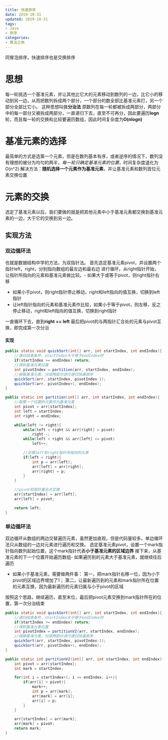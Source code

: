 ```yaml
---
title: 快速排序
date: 2019-10-31
updated: 2019-10-31
tags:
- Java
- 排序
categories:
- 算法之旅
---
```


同冒泡排序，快速排序也是交换排序

# 思想
每一轮挑选一个基准元素，并让其他比它大的元素移动到数列的一边，比它小的移动到另一边，从而把数列拆成两个部分，一个部分的数全部比基准元素打，另一个部分全部比它小。
这种思想叫做**分治法**
原数列在每一轮都被拆成两部分，两部分中的每一部分又被拆成两部分，一直递归下去，直至不可再分，因此要遍历**logn**轮，而且每一轮的交换和比较要遍历数组，因此时间复杂度为**O(nlogn)**

# 基准元素的选择
最简单的方式是选第一个元素，但是在数列基本有序，或者逆序的情况下，数列没有理想的被分为均匀的两半，*每一轮只确定基准元素的位置*，时间复杂度退化为O(n^2)
解决方法：**随机选择一个元素作为基准元素**，并让基准元素和数列首位元素交换位置

# 元素的交换
选定了基准元素以后，我们要做的就是把其他元素中小于基准元素都交换到基准元素的一边，大于它的交换到另一边。
## 实现方法
### 双边循环法
也就是数据结构中学的方法，为双指针法。
首先选定基准元素pivot，并设置两个指针left，right，分别指向数组的最左边和最右边
进行循环，从right指针开始，让指针所指向的元素和基准元素做比较。- 如果大于或等于pivot，则right指针右移
- 如果小于pivot，则right指针停止移动，right和left指向的值互换，切换到left指针
- 让left指针指向的元素和基准元素作比较，如果小于等于pivot，则左移，反之停止移动，right和left指向的值互换，切换到right指针

一直循环下去，直到**right == left**
最后把pivot的与两指针汇合处的元素与pivot互换，即完成第一次分治

#### 实现
```java
public static void quickSort(int[] arr, int startIndex, int endIndex){
    //递归结束条件，startIndex大于等于endIndex时
    if(startIndex >= endIndex) return;
    //得到基准元素位置
    int pivotIndex = partition(arr, startIndex, endIndex);
    //根据基准元素，分成两部分进行递归快速排序
    quickSort(arr, startIndex, pivotIndex-1);
    quickSort(arr, pivotIndex+1, endIndex);
}

public static int partition(int[] arr, int startIndex, int endIndex){
    //取第一个位置的元素作为基准元素
    int pivot = arr[startIndex];
    int left = startIndex;
    int right = endIndex;

    while(left != right){
        while(left < right && arr[right] > pivot)
            right--;
        while(left < right && arr[left] <= pivot)
            left++;

        //交换left和right指针所指向的元素
        if(left < right){
            int p = arr[left];
            arr[left] = arr[right];
            arr[right] = p;
        }
    }

    //pivot和指针重合点交换
    arr[startIndex] = arr[left];
    arr[left] = pivot;

    return left;
}
```
### 单边循环法
双边循环从数组的两边交替遍历元素，虽然更加直观，但是代码量较多。单边循环法只从数组的一边对元素进行遍历和交换。
选定基准元素pivot，设置一个mark指针指向数列起始位置，这个mark指针代表**小于基准元素的区域边界**
接下来，从基准元素的下一个位置开始遍历数组- 如果遍历到的元素大于基准元素，就继续往后遍历
- 如果小于基准元素，需要做两件事：
第一，把mark指针右移一位，因为小于pivot的区域边界增加了1；
第二，让最新遍历到的元素和mark指针所在位置的元素互换，因为最新遍历的元素归属与小于pivot的区域

按照这个思路，继续遍历，直至末位，最后把pivot元素交换到mark指针所在的位置，第一次分治结束

```java
public static void quickSort(int[] arr, int startIndex, int endIndex){
    //递归结束条件，startIndex大于等于endIndex时
    if(startIndex >= endIndex) return;
    //得到基准元素位置
    int pivotIndex = partitionV2(arr, startIndex, endIndex);
    //根据基准元素，分成两部分进行递归快速排序
    quickSort(arr, startIndex, pivotIndex-1);
    quickSort(arr, pivotIndex+1, endIndex);
}

public static int partitionV2(int[] arr, int startIndex, int endIndex){
    int pivot = arr[startIndex];
    int mark = startIndex;

    for(int i = startIndex+1; i <= endIndex; i++){
        if(arr[i] < pivot){
            mark++;
            int p = arr[mark];
            arr[mark] = arr[i];
            arr[i] = p;
        }
    }

    arr[startIndex] = arr[mark];
    arr[mark] = pivot;
    return mark;
}
```

